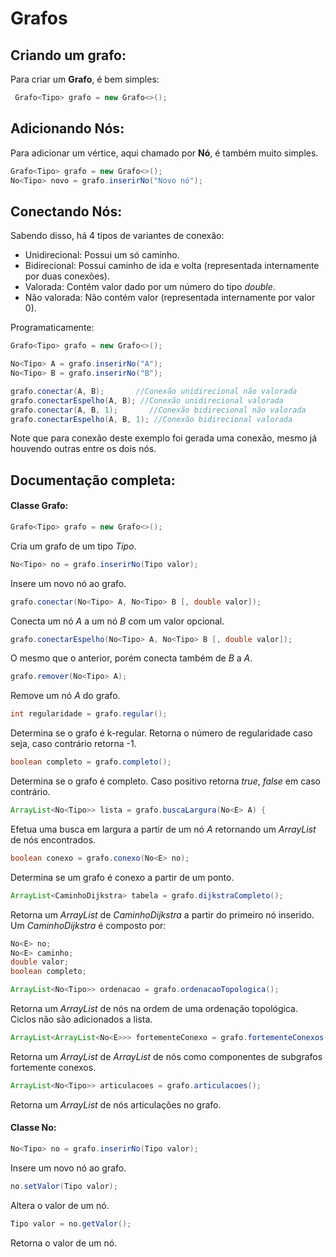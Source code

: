# Grafos

## Criando um grafo:

Para criar um __Grafo__, é bem simples:

```Java
 Grafo<Tipo> grafo = new Grafo<>();
```

## Adicionando Nós:

Para adicionar um vértice, aqui chamado por __Nó__, é também muito simples.

```Java
Grafo<Tipo> grafo = new Grafo<>();
No<Tipo> novo = grafo.inserirNo("Novo nó");
```

## Conectando Nós:

Sabendo disso, há 4 tipos de variantes de conexão:

- Unidirecional:
Possui um só caminho.
- Bidirecional: 
Possui caminho de ida e volta (representada internamente por duas conexões).
- Valorada: 
Contém valor dado por um número do tipo *double*.
- Não valorada: 
Não contém valor (representada internamente por valor 0).


Programaticamente:
```Java
Grafo<Tipo> grafo = new Grafo<>();

No<Tipo> A = grafo.inserirNo("A");
No<Tipo> B = grafo.inserirNo("B");

grafo.conectar(A, B);       //Conexão unidirecional não valorada
grafo.conectarEspelho(A, B); //Conexão unidirecional valorada
grafo.conectar(A, B, 1);       //Conexão bidirecional não valorada
grafo.conectarEspelho(A, B, 1); //Conexão bidirecional valorada
```

Note que para conexão deste exemplo foi gerada uma conexão, mesmo já houvendo outras entre os dois nós.

## Documentação completa:
 
#### Classe Grafo:
```Java
Grafo<Tipo> grafo = new Grafo<>();
```
Cria um grafo de um tipo *Tipo*.

```Java
No<Tipo> no = grafo.inserirNo(Tipo valor);
```
Insere um novo nó ao grafo.

```Java
grafo.conectar(No<Tipo> A, No<Tipo> B [, double valor]);
```
Conecta um nó *A* a um nó *B* com um valor opcional.

```Java
grafo.conectarEspelho(No<Tipo> A, No<Tipo> B [, double valor]);
```
O mesmo que o anterior, porém conecta também de *B* a *A*.

```Java
grafo.remover(No<Tipo> A);
```
Remove um nó *A* do grafo.

```Java
int regularidade = grafo.regular();
```
Determina se o grafo é k-regular. Retorna o número de regularidade caso seja, caso contrário retorna -1.

```Java
boolean completo = grafo.completo();
```
Determina se o grafo é completo. Caso positivo retorna *true*, *false* em caso contrário.

```Java
ArrayList<No<Tipo>> lista = grafo.buscaLargura(No<E> A) {
```
Efetua uma busca em largura a partir de um nó *A* retornando um *ArrayList* de nós encontrados.

```Java
boolean conexo = grafo.conexo(No<E> no);
```
Determina se um grafo é conexo a partir de um ponto.

```Java
ArrayList<CaminhoDijkstra> tabela = grafo.dijkstraCompleto();
```
Retorna um *ArrayList* de *CaminhoDijkstra* a partir do primeiro nó inserido.
Um *CaminhoDijkstra* é composto por:
```Java
No<E> no;
No<E> caminho;
double valor;
boolean completo;
```

```Java
ArrayList<No<Tipo>> ordenacao = grafo.ordenacaoTopologica();
```
Retorna um *ArrayList* de nós na ordem de uma ordenação topológica. Ciclos não são adicionados a lista.

```Java
ArrayList<ArrayList<No<E>>> fortementeConexo = grafo.fortementeConexos();
```
Retorna um *ArrayList* de *ArrayList* de nós como componentes de subgrafos fortemente conexos.

```Java
ArrayList<No<Tipo>> articulacoes = grafo.articulacoes();
```
Retorna um *ArrayList* de nós articulações no grafo.

#### Classe No:
```Java
No<Tipo> no = grafo.inserirNo(Tipo valor);
```
Insere um novo nó ao grafo.

```Java
no.setValor(Tipo valor);
```
Altera o valor de um nó.

```Java
Tipo valor = no.getValor();
```
Retorna o valor de um nó.


